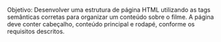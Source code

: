 Objetivo: Desenvolver uma estrutura de página HTML utilizando as tags semânticas corretas para organizar um conteúdo sobre o filme. A página deve conter cabeçalho, conteúdo principal e rodapé, conforme os requisitos descritos.
